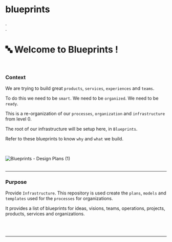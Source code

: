 # blueprints
.  
.  

#  🔤  Welcome to Blueprints ! 

<br>  
  
### Context  
  
We are trying to build great `products`, `services`, `experiences` and `teams`. 

To do this we need to be `smart`. We need to be `organized`. We need to be `ready`. 

This is a re-organization of our `processes`, `organization` and `infrastructure` from level 0.  

The root of our infrastructure will be setup here, in `Blueprints`.  

Refer to these blueprints to know `why` and `what` we build.

<br>  

![Blueprints - Design Plans (1)](https://user-images.githubusercontent.com/49322832/165000262-709bc6cf-8ecd-4fef-a5b7-7f4c79b718d8.jpeg)
<br> 
<br>

___

### Purpose

Provide `Infrastructure`. This repository is used create the `plans`, `models` and `templates` used for the `processes` for organizations.  
 
It provides a list of blueprints for ideas, visions, teams, operations, projects, products, services and organizations.

<br> 
<br>  

___
